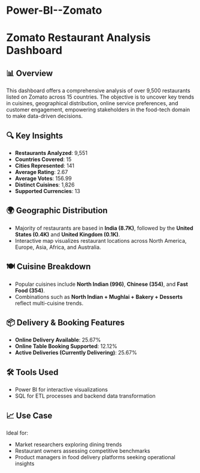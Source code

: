 # Power-BI--Zomato
# Zomato Restaurant Analysis Dashboard

## 📊 Overview
This dashboard offers a comprehensive analysis of over 9,500 restaurants listed on Zomato across 15 countries. The objective is to uncover key trends in cuisines, geographical distribution, online service preferences, and customer engagement, empowering stakeholders in the food-tech domain to make data-driven decisions.

## 🔍 Key Insights
- **Restaurants Analyzed**: 9,551
- **Countries Covered**: 15
- **Cities Represented**: 141
- **Average Rating**: 2.67
- **Average Votes**: 156.99
- **Distinct Cuisines**: 1,826
- **Supported Currencies**: 13

## 🌍 Geographic Distribution
- Majority of restaurants are based in **India (8.7K)**, followed by the **United States (0.4K)** and **United Kingdom (0.1K)**.
- Interactive map visualizes restaurant locations across North America, Europe, Asia, Africa, and Australia.

## 🍽️ Cuisine Breakdown
- Popular cuisines include **North Indian (996)**, **Chinese (354)**, and **Fast Food (354)**.
- Combinations such as **North Indian + Mughlai + Bakery + Desserts** reflect multi-cuisine trends.

## 📦 Delivery & Booking Features
- **Online Delivery Available**: 25.67%
- **Online Table Booking Supported**: 12.12%
- **Active Deliveries (Currently Delivering)**: 25.67%

## 🛠️ Tools Used
- Power BI for interactive visualizations
- SQL for ETL processes and backend data transformation

## 📈 Use Case
Ideal for:
- Market researchers exploring dining trends
- Restaurant owners assessing competitive benchmarks
- Product managers in food delivery platforms seeking operational insights


